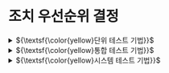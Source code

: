 # 조치 우선순위 결정

<details>

<summary>${\textsf{\color{yellow}단위 테스트 기법}}$</summary>
 
소프트웨어 테스트 기법 | 단위 테스트 기법
---

1. JUnit을 활용한 테스트
2. Mock테스트: 응답 결과를 미리 정의해놓고 하는 테스트

</details>

<details>

<summary> ${\textsf{\color{yellow}통합 테스트 기법}}$</summary>
 
소프트웨어 테스트 기법 | 통합 테스트 기법
---

단위 시스템 간의 연계성 및 기능 요구사항, 하드웨어와 소프트웨어 구성 요소 간의 상호작용을 테스트 

</details>

<details>

<summary> ${\textsf{\color{yellow}시스템 테스트 기법}}$ </summary>
 
소프트웨어 테스트 기법 | 시스템 테스트 기법
---

1. 부하 및 성능 테스트
 
    동시 이용자 수: TPS(초당 처리량)*(응답시간+대기시간)
    엑티브 이용자: TPS*응답시간 
    처리량: 단위 시간당 처리하는 건수, 단위 시간당 요청 건수와 단위 시간당 처리 건수로 구분되어 표현한다.
    대기시간: 응답을 받은 직후 다음 명령 또는 호출할 때까지 사용자가 대기하는 시간

2. 장애 복구 테스트 

    웹 서버 장애 : 동작중인 웹 서버를 죽인다.
    웹 애플리케이션 장애 : 실행중인 인스턴스를 한개를 멈춘다.
    데이터베이스 장애 : DB서비스를 강제로 죽인다.

3. 보안 테스트

    최신 기술 트렌드

</details>

